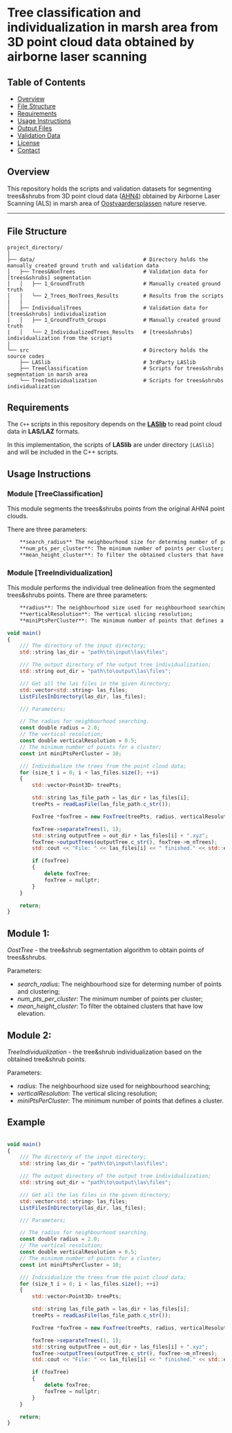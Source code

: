 # Tree classification and individualization in marsh area from 3D point cloud data obtained by airborne laser scanning

## Table of Contents

- [Overview](#overview)
- [File Structure](#file-structure)
- [Requirements](#requirements)
- [Usage Instructions](#usage-instructions)
- [Output Files](#output-files)
- [Validation Data](#validation-data)
- [License](#license)
- [Contact](#contact)

## Overview

This repository holds the scripts and validation datasets for segmenting trees&shrubs from 3D point cloud data ([AHN4](https://www.arcgis.com/home/webscene/viewer.html?webscene=c6db29808aad459cbf6488cd96828e9a)) obtained by Airborne Laser Scanning (ALS) in marsh area of [Oostvaardersplassen](https://www.staatsbosbeheer.nl/uit-in-de-natuur/locaties/oostvaardersplassen) nature reserve.

---

## File Structure

```plaintext
project_directory/
│
├── data/                                   # Directory holds the manually created ground truth and validation data
│   ├── Trees&NonTrees                      # Validation data for [trees&shrubs] segmentation
│   │   ├── 1_GroundTruth                   # Manually created ground truth
│   |   └── 2_Trees_NonTrees_Results        # Results from the scripts
|   |
│   ├── IndividualiTrees                    # Validation data for [trees&shrubs] individualization
|   │   ├── 1_GroundTruth_Groups            # Manually created ground truth
|   │   └── 2_IndividualizedTrees_Results   # [trees&shrubs] individualization from the scripts
│
└── src                                     # Directory holds the source codes
    ├── LASlib                              # 3rdParty LASlib
    ├── TreeClassification                  # Scripts for trees&shrubs segmentation in marsh area
    └── TreeIndividualization               # Scripts for trees&shrubs individualization
```

## Requirements

The `C++` scripts in this repository depends on the **[LASlib](https://conan.io/center/recipes/laslib)** to read point cloud data in **LAS/LAZ** formats.

In this implementation, the scripts of **LASlib** are under directory `[LASlib]` and will be included in the C++ scripts.

## Usage Instructions

### Module [TreeClassification]

This module segments the trees&shrubs points from the original AHN4 point clouds.

There are three parameters:

```bash
    **search_radius** The neighbourhood size for determing number of points and clustering;
    **num_pts_per_cluster**: The minimum number of points per cluster;
    **mean_height_cluster**: To filter the obtained clusters that have low elevation.
```

### Module [TreeIndividualization]

This module performs the individual tree delineation from the segmented trees&shrubs points.
There are three parameters:

```bash
    **radius**: The neighbourhood size used for neighbourhood searching;
    **verticalResolution**: The vertical slicing resolution;
    **miniPtsPerCluster**: The minimum number of points that defines a cluster.
```

```javascript {.line-numbers}
void main()
{
    /// The directory of the input directory;
    std::string las_dir = "path\to\input\las\files";

    /// The output directory of the output tree individualization;
    std::string out_dir = "path\to\output\las\files";

    /// Get all the las files in the given directory;
    std::vector<std::string> las_files;
    ListFilesInDirectory(las_dir, las_files);

    /// Parameters;

    // The radius for neighbourhood searching.
    const double radius = 2.0;
    // The vertical resolution;
    const double verticalResolution = 0.5;
    // The minimum number of points for a cluster;
    const int miniPtsPerCluster = 10;

    /// Individualize the trees from the point cloud data;
    for (size_t i = 0; i < las_files.size(); ++i)
    {
        std::vector<Point3D> treePts;

        std::string las_file_path = las_dir + las_files[i];
        treePts = readLasFile(las_file_path.c_str());

        FoxTree *foxTree = new FoxTree(treePts, radius, verticalResolution, miniPtsPerCluster);

        foxTree->separateTrees(1, 1);
        std::string outputTree = out_dir + las_files[i] + ".xyz";
        foxTree->outputTrees(outputTree.c_str(), foxTree->m_nTrees);
        std::cout << "File: " << las_files[i] << " finished." << std::endl;

        if (foxTree)
        {
            delete foxTree;
            foxTree = nullptr;
        }
    }

    return;
}

```

## Module 1:

_OostTree_ - the tree&shrub segmentation algorithm to obtain points of trees&shrubs.

Parameters:

- _search_radius_: The neighbourhood size for determing number of points and clustering;
- _num_pts_per_cluster_: The minimum number of points per cluster;
- _mean_height_cluster_: To filter the obtained clusters that have low elevation.

## Module 2:

_TreeIndividualization_ - the tree&shrub individualization based on the obtained tree&shrub points.

Parameters:

- _radius_: The neighbourhood size used for neighbourhood searching;
- _verticalResolution_: The vertical slicing resolution;
- _miniPtsPerCluster_: The minimum number of points that defines a cluster.

## Example

```javascript {.line-numbers}

void main()
{
    /// The directory of the input directory;
    std::string las_dir = "path\to\input\las\files";

    /// The output directory of the output tree individualization;
    std::string out_dir = "path\to\output\las\files";

    /// Get all the las files in the given directory;
    std::vector<std::string> las_files;
    ListFilesInDirectory(las_dir, las_files);

    /// Parameters;

    // The radius for neighbourhood searching.
    const double radius = 2.0;
    // The vertical resolution;
    const double verticalResolution = 0.5;
    // The minimum number of points for a cluster;
    const int miniPtsPerCluster = 10;

    /// Individualize the trees from the point cloud data;
    for (size_t i = 0; i < las_files.size(); ++i)
    {
        std::vector<Point3D> treePts;

        std::string las_file_path = las_dir + las_files[i];
        treePts = readLasFile(las_file_path.c_str());

        FoxTree *foxTree = new FoxTree(treePts, radius, verticalResolution, miniPtsPerCluster);

        foxTree->separateTrees(1, 1);
        std::string outputTree = out_dir + las_files[i] + ".xyz";
        foxTree->outputTrees(outputTree.c_str(), foxTree->m_nTrees);
        std::cout << "File: " << las_files[i] << " finished." << std::endl;

        if (foxTree)
        {
            delete foxTree;
            foxTree = nullptr;
        }
    }

    return;
}

```
